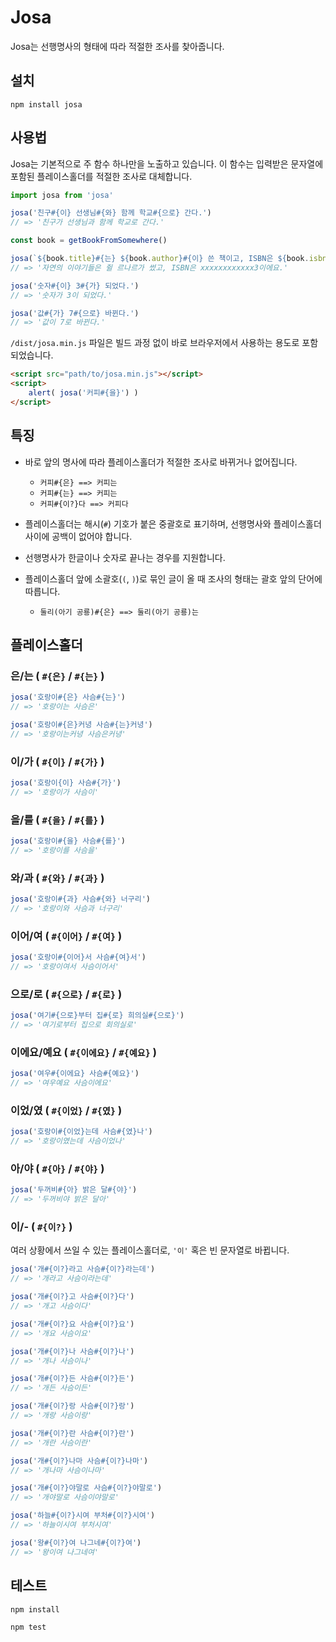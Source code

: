 # Josa

Josa는 선행명사의 형태에 따라 적절한 조사를 찾아줍니다.

## 설치

```shell
npm install josa
```

## 사용법

Josa는 기본적으로 주 함수 하나만을 노출하고 있습니다. 이 함수는 입력받은 문자열에 포함된 플레이스홀더를 적절한 조사로 대체합니다.

``` javascript
import josa from 'josa'

josa('친구#{이} 선생님#{와} 함께 학교#{으로} 간다.')
// => '친구가 선생님과 함께 학교로 간다.'

const book = getBookFromSomewhere()

josa(`${book.title}#{는} ${book.author}#{이} 쓴 책이고, ISBN은 ${book.isbn}#{예요}.`)
// => '자연의 이야기들은 쥘 르나르가 썼고, ISBN은 xxxxxxxxxxxx3이에요.'

josa('숫자#{이} 3#{가} 되었다.')
// => '숫자가 3이 되었다.'

josa('값#{가} 7#{으로} 바뀐다.')
// => '값이 7로 바뀐다.'
```

`/dist/josa.min.js` 파일은 빌드 과정 없이 바로 브라우저에서 사용하는 용도로 포함되었습니다.

```html
<script src="path/to/josa.min.js"></script>
<script>
    alert( josa('커피#{을}') )
</script>
```

## 특징

- 바로 앞의 명사에 따라 플레이스홀더가 적절한 조사로 바뀌거나 없어집니다.
  - `커피#{은} ==> 커피는`
  - `커피#{는} ==> 커피는`
  - `커피#{이?}다 ==> 커피다`

- 플레이스홀더는 해시(`#`) 기호가 붙은 중괄호로 표기하며, 선행명사와 플레이스홀더 사이에 공백이 없어야 합니다.

- 선행명사가 한글이나 숫자로 끝나는 경우를 지원합니다.

- 플레이스홀더 앞에 소괄호(`(`, `)`)로 묶인 글이 올 때 조사의 형태는 괄호 앞의 단어에 따릅니다.
  - `둘리(아기 공룡)#{은} ==> 둘리(아기 공룡)는`

## 플레이스홀더

### 은/는 ( `#{은}` / `#{는}` )

```javascript
josa('호랑이#{은} 사슴#{는}')
// => '호랑이는 사슴은'

josa('호랑이#{은}커녕 사슴#{는}커녕')
// => '호랑이는커녕 사슴은커녕'
```

### 이/가 ( `#{이}` / `#{가}` )

```javascript
josa('호랑이{이} 사슴#{가}')
// => '호랑이가 사슴이'
```

### 을/를 ( `#{을}` / `#{를}` )

```javascript
josa('호랑이#{을} 사슴#{를}')
// => '호랑이를 사슴을'
```

### 와/과 ( `#{와}` / `#{과}` )

```javascript
josa('호랑이#{과} 사슴#{와} 너구리')
// => '호랑이와 사슴과 너구리'
```

### 이어/여 ( `#{이어}` / `#{여}` )

```javascript
josa('호랑이#{이어}서 사슴#{여}서')
// => '호랑이여서 사슴이어서'
```

### 으로/로 ( `#{으로}` / `#{로}` )

```javascript
josa('여기#{으로}부터 집#{로} 희의실#{으로}')
// => '여기로부터 집으로 회의실로'
```

### 이에요/예요 ( `#{이에요}` / `#{예요}` )

```javascript
josa('여우#{이에요} 사슴#{예요}')
// => '여우예요 사슴이에요'
```

### 이었/였 ( `#{이었}` / `#{였}` )

```javascript
josa('호랑이#{이었}는데 사슴#{였}나')
// => '호랑이였는데 사슴이었나'
```

### 아/야 ( `#{아}` / `#{야}` )

```javascript
josa('두꺼비#{아} 밝은 달#{야}')
// => '두꺼비야 밝은 달아'
```

### 이/- ( `#{이?}` )

여러 상황에서 쓰일 수 있는 플레이스홀더로, `'이'` 혹은 빈 문자열로 바뀝니다.

```javascript
josa('개#{이?}라고 사슴#{이?}라는데')
// => '개라고 사슴이라는데'

josa('개#{이?}고 사슴#{이?}다')
// => '개고 사슴이다'

josa('개#{이?}요 사슴#{이?}요')
// => '개요 사슴이요'

josa('개#{이?}나 사슴#{이?}나')
// => '개나 사슴이나'

josa('개#{이?}든 사슴#{이?}든')
// => '개든 사슴이든'

josa('개#{이?}랑 사슴#{이?}랑')
// => '개랑 사슴이랑'

josa('개#{이?}란 사슴#{이?}란')
// => '개란 사슴이란'

josa('개#{이?}나마 사슴#{이?}나마')
// => '개나마 사슴이나마'

josa('개#{이?}야말로 사슴#{이?}야말로')
// => '개야말로 사슴이야말로'

josa('하늘#{이?}시여 부처#{이?}시여')
// => '하늘이시여 부처시여'

josa('왕#{이?}여 나그네#{이?}여')
// => '왕이여 나그네여'
```

## 테스트

```shell
npm install

npm test
```
